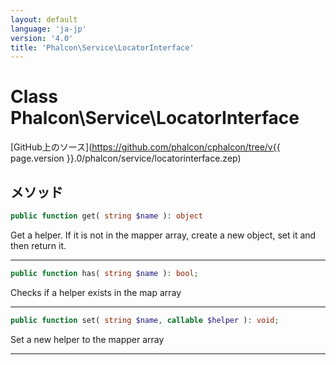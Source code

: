 ```yaml
---
layout: default
language: 'ja-jp'
version: '4.0'
title: 'Phalcon\Service\LocatorInterface'
---
```


# Class **Phalcon\Service\LocatorInterface**

[GitHub上のソース](https://github.com/phalcon/cphalcon/tree/v{{ page.version }}.0/phalcon/service/locatorinterface.zep)

## メソッド

```php
public function get( string $name ): object
```

Get a helper. If it is not in the mapper array, create a new object, set it and then return it.

* * *

```php
public function has( string $name ): bool;
```

Checks if a helper exists in the map array

* * *

```php
public function set( string $name, callable $helper ): void;
```

Set a new helper to the mapper array

* * *